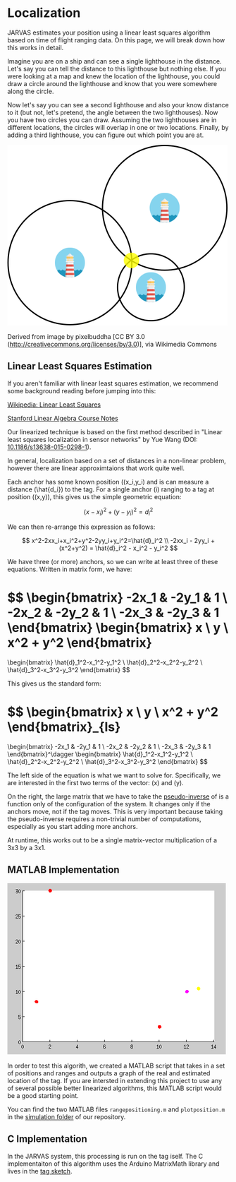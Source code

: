 # Localization

JARVAS estimates your position using a linear least squares algorithm based
on time of flight ranging data. On this page, we will break down how this
works in detail.

Imagine you are on a ship and can see a single lighthouse in the distance. 
Let's say you can tell the distance to this lighthouse but nothing else.
If you were looking at a map and knew the location of the lighthouse, you
could draw a circle around the lighthouse and know that you were somewhere
along the circle.

Now let's say you can see a second lighthouse and also your know distance to 
it (but not, let's pretend, the angle between the two lighthouses). Now you
have two circles you can draw. Assuming the two lighthouses are in different
locations, the circles will overlap in one or two locations. Finally, by
adding a third lighthouse, you can figure out which point you are at.

![alt text](img/lighthouse.png "Illustration of the light house analogy")

Derived from image by pixelbuddha [CC BY 3.0 (http://creativecommons.org/licenses/by/3.0)], via Wikimedia Commons

## Linear Least Squares Estimation

If you aren't familiar with linear least squares estimation, we recommend some
background reading before jumping into this:

[Wikipedia: Linear Least Squares](https://en.wikipedia.org/wiki/Linear_least_squares_(mathematics))

[Stanford Linear Algebra Course Notes](http://ee263.stanford.edu/lectures/ls.pdf)

Our linearized technique is based on the first method described in 
"Linear least squares localization in sensor networks" by Yue Wang (DOI: 
[10.1186/s13638-015-0298-1](http://link.springer.com/article/10.1186/s13638-015-0298-1)).

In general, localization based on a set of distances in a non-linear problem,
however there are linear approximtaions that work quite well.

Each anchor has some known position \((x_i,y_i\) and is can measure a distance
\(\hat{d_i}\) to the tag. For a single anchor \(i\) ranging to a tag at
position \((x,y)\), this
gives us the simple geometric equation:

$$ (x-x_i)^2+(y-y_i)^2=d_i^2 $$

We can then re-arrange this expression as follows:

$$ x^2-2xx_i+x_i^2+y^2-2yy_i+y_i^2=\hat{d}_i^2 \\
-2xx_i - 2yy_i + (x^2+y^2) = \hat{d}_i^2 - x_i^2 - y_i^2 $$

We have three (or more) anchors, so we can write at least three of these
equations. Written in matrix form, we have:

$$
\begin{bmatrix}
-2x_1 & -2y_1 & 1 \\
-2x_2 & -2y_2 & 1 \\
-2x_3 & -2y_3 & 1
\end{bmatrix}
\begin{bmatrix}
x \\
y \\
x^2 + y^2
\end{bmatrix}
=
\begin{bmatrix}
\hat{d}_1^2-x_1^2-y_1^2 \\
\hat{d}_2^2-x_2^2-y_2^2 \\
\hat{d}_3^2-x_3^2-y_3^2
\end{bmatrix}
$$

This gives us the standard form:

$$
\begin{bmatrix}
x \\
y \\
x^2 + y^2
\end{bmatrix}_{ls}
=
\begin{bmatrix}
-2x_1 & -2y_1 & 1 \\
-2x_2 & -2y_2 & 1 \\
-2x_3 & -2y_3 & 1
\end{bmatrix}^\dagger
\begin{bmatrix}
\hat{d}_1^2-x_1^2-y_1^2 \\
\hat{d}_2^2-x_2^2-y_2^2 \\
\hat{d}_3^2-x_3^2-y_3^2
\end{bmatrix}
$$

The left side of the equation is what we want to solve for. Specifically, we are interested in the first two terms of the vector: \(x\) and \(y\).

On the right, the large matrix that we have to take the 
[pseudo-inverse](https://en.wikipedia.org/wiki/Moore%E2%80%93Penrose_pseudoinverse)
of is a function only of the configuration of the system. It changes only if the anchors move, not if the tag moves. This is very important because taking the pseudo-inverse requires a non-trivial number of computations, especially as you start adding more anchors.

At runtime, this works out to be a single matrix-vector multiplication of a 3x3 by a 3x1.

## MATLAB Implementation

![alt text](img/example_ranging.png "Screenshot of MATLAB simulation")

In order to test this algorith, we created a MATLAB script that takes in a set of positions and ranges and outputs a graph of the real and estimated location of the tag. If you are intersted in extending this project to use any of several possible better linearized algorithms, this MATLAB script would be a good starting point.

You can find the two MATLAB files `rangepositioning.m` and `plotposition.m` in the [simulation folder](https://github.com/dddutz/jarvas-indoor-positioning-system/tree/master/simulation) of our repository.

## C Implementation

In the JARVAS system, this processing is run on the tag iself. The C implementaiton of this algorithm uses the Arduino MatrixMath library and lives in the [tag sketch](https://github.com/dddutz/jarvas-indoor-positioning-system/blob/master/tag/tag.ino).

